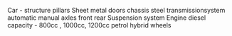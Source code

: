 Car -
    structure
        pillars
        Sheet metal
        doors
    chassis
        steel
        transmissionsystem
            automatic
            manual
        axles
            front
            rear
        Suspension system
        Engine
            diesel
                capacity - 800cc , 1000cc, 1200cc
            petrol
            hybrid
        wheels
